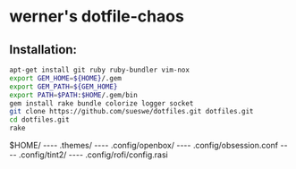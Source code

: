 # werner's dotfile-chaos 

## Installation:

```sh
apt-get install git ruby ruby-bundler vim-nox
export GEM_HOME=${HOME}/.gem
export GEM_PATH=${GEM_HOME}
export PATH=$PATH:$HOME/.gem/bin
gem install rake bundle colorize logger socket
git clone https://github.com/sueswe/dotfiles.git dotfiles.git
cd dotfiles.git
rake
```



$HOME/
\---- .themes/
\---- .config/openbox/
\---- .config/obsession.conf
\---- .config/tint2/
\---- .config/rofi/config.rasi

